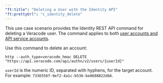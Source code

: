 ```yaml
---
"ft:title": "Deleting a User with the Identity API"
"ft:prettyUrl": "c_identity_delete"
---
```

This use case scenario provides the Identity REST API command for deleting a Veracode user. The command applies to both [user accounts and API service accounts](https://docs.veracode.com/r/c_about_veracode_accounts).

Use this command to delete an account:

```shell
http --auth_type=veracode_hmac DELETE "https://api.veracode.com/api/authn/v2/users/{userId}"
```

`userId` is the numeric ID, separated with hyphens, for the target account. For example: `7336556f-9ef2-4a1c-b536-be8608822db6`.
